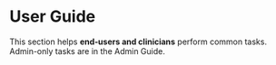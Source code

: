 # User Guide

This section helps **end‑users and clinicians** perform common tasks. Admin-only tasks are in the Admin Guide.
